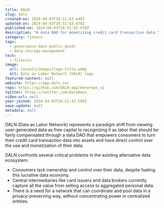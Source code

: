 ```yaml
---
title: DALN
slug: daln
created-on: 2024-04-03T16:51:43.448Z
updated-on: 2024-04-03T16:51:43.470Z
published-on: 2024-04-03T16:51:43.478Z
description: "A data DAO for monetizing credit card transaction data."
category: finance
tags:
  - governance-daos-public-goods
  - data-storage-management
tech:
  - filecoin
image:
  url: /assets/images/logo-title.webp
  alt: Data as Labor Network (DALN) logo
featured-content: null
website: https://app.daln.io/
repo: https://github.com/DALN-app/monorepo_v2
twitter: https://twitter.com/DataHaus_
video-url: null
year-joined: 2024-04-03T16:51:43.504Z
news-update: null
metadata: null
---
```


DALN (Data as Labor Network) represents a paradigm shift from viewing user-generated data as free capital to recognizing it as labor that should be fairly compensated through a data DAO that empowers consumers to turn their credit card transaction data into assets and have direct control over the use and monetization of their data.

DALN confronts several critical problems in the existing alternative data ecosystem:

- Consumers lack ownership and control over their data, despite fueling this lucrative data economy.
- Central intermediaries like card issuers and data brokers currently capture all the value from selling access to aggregated personal data.
- There is a need for a network that can coordinate and pool data in a privacy-preserving way, without concentrating power in centralized entities.
